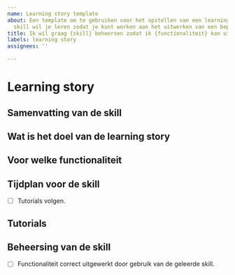 ```yaml
---
name: Learning story template
about: Een template om te gebruiken voor het opstellen van een learning story. Welke
  skill wil je leren zodat je kunt werken aan het uitwerken van een bepaalde feature.
title: Ik wil graag {skill} beheersen zodat ik {functionaliteit} kan uitwerken.
labels: learning story
assignees: ''

---
```


# Learning story
## Samenvatting van de skill
<!-- Wat is de skill die je wilt leren en wat kan je hiervoor leren. -->

## Wat is het doel van de learning story
<!-- Waarom is het belangrijk om deze skill te leren voor het project -->

## Voor welke functionaliteit
<!-- Voor welke functionaliteit kun je deze kennis gebruiken -->

## Tijdplan voor de skill
<!-- Hoelang denk je nodig te hebben voor het leren van deze skill en wat moet je allenmaal doen hiervoor -->
- [ ] Tutorials volgen.

## Tutorials

## Beheersing van de skill
<!-- Hoe kun je aantonen dat je de skill beheerst -->
- [ ] Functionaliteit correct uitgewerkt door gebruik van de geleerde skill.
